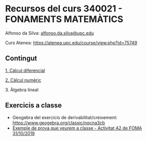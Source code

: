 # Recursos del curs 340021 - FONAMENTS MATEMÀTICS

Alfonso da Silva: alfonso.da.silva@upc.edu

Curs Atenea: https://atenea.upc.edu/course/view.php?id=75749

## Contingut

[1\. Càlcul diferencial](./1_calcul_diferencial/README.md)

[2\. Càlcul numèric](./2_calcul_numeric/README.md)

3\. Àlgebra lineal

## Exercicis a classe

* Geogebra del exercicis de derivabilitat/creixement: https://www.geogebra.org/classic/nqcna3cb
* [Exemple de prova que veurem a classe - Activitat A2 de FOMA 31/10/2019](https://upcommons.upc.edu/bitstream/2117/173125/1/FOMA%20A2%20parcial%20oct%202019%20-%20amb%20solucio.pdf)
